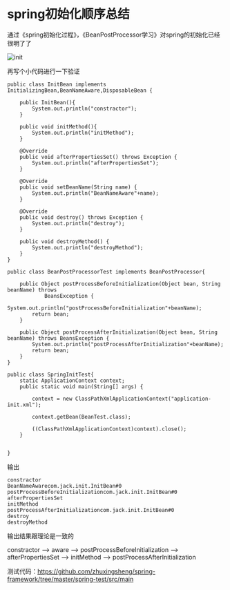 # spring初始化顺序总结

通过《spring初始化过程》，《BeanPostProcessor学习》对spring的初始化已经很明了了

![init](http://oirwmbp4e.bkt.clouddn.com/spring/spring-init.jpg)

再写个小代码进行一下验证
```
public class InitBean implements InitializingBean,BeanNameAware,DisposableBean {

    public InitBean(){
        System.out.println("constractor");
    }

    public void initMethod(){
        System.out.println("initMethod");
    }

    @Override
    public void afterPropertiesSet() throws Exception {
        System.out.println("afterPropertiesSet");
    }

    @Override
    public void setBeanName(String name) {
        System.out.println("BeanNameAware"+name);
    }

    @Override
    public void destroy() throws Exception {
        System.out.println("destroy");
    }

    public void destroyMethod() {
        System.out.println("destroyMethod");
    }
}
```

```
public class BeanPostProcessorTest implements BeanPostProcessor{

    public Object postProcessBeforeInitialization(Object bean, String beanName) throws
            BeansException {
        System.out.println("postProcessBeforeInitialization"+beanName);
        return bean;
    }

    public Object postProcessAfterInitialization(Object bean, String beanName) throws BeansException {
        System.out.println("postProcessAfterInitialization"+beanName);
        return bean;
    }
}
```

```
public class SpringInitTest{
    static ApplicationContext context;
    public static void main(String[] args) {

        context = new ClassPathXmlApplicationContext("application-init.xml");

        context.getBean(BeanTest.class);

        ((ClassPathXmlApplicationContext)context).close();
    }


}
```

输出
```
constractor
BeanNameAwarecom.jack.init.InitBean#0
postProcessBeforeInitializationcom.jack.init.InitBean#0
afterPropertiesSet
initMethod
postProcessAfterInitializationcom.jack.init.InitBean#0
destroy
destroyMethod
```

输出结果跟理论是一致的

constractor --> aware --> postProcessBeforeInitialization --> afterPropertiesSet --> initMethod --> postProcessAfterInitialization

测试代码：https://github.com/zhuxingsheng/spring-framework/tree/master/spring-test/src/main

